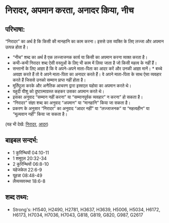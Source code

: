 # निरादर, अपमान करता, अनादर किया, नीच #

## परिभाषा: ##

“निरादर” का अर्थ है कि किसी की मानहानि का काम करना। इससे उस व्यक्ति के लिए लज्जा और अपमान उत्पन्न होता है।

* “नीच” शब्द का अर्थ है एक लज्जाजनक कार्य या किसी का अपमान करना व्यक्त करता है।
* कभी-कभी निरादर शब्द ऐसी वस्तुओं के लिए भी काम में लिया जाता है जो किसी महत्व के नहीं हैं।
* सन्तानों के लिए आज्ञा है कि वे अपने-अपने माता-पिता का आदर करें और उनकी आज्ञा मानें। * बच्चे अवज्ञा करते हैं तो वे अपने माता-पिता का अनादर करते हैं। वे अपने माता-पिता के साथ ऐसा व्यवहार करते हैं जिससे उनको सम्मान प्राप्त नहीं होता है।
* मूर्तिपूजा करके और अनैतिक आचरण द्वारा इस्राएल यहोवा का अपमान करते थे।
* यहूदी यीशु को दुष्टात्माग्रस्त कहकर उसका अपमान करते थे।
* इसका अनुवाद “सम्मान नहीं करना” या “सम्मानपूर्वक व्यवहार” न करना” हो सकता है।
* “निरादर” संज्ञा शब्द का अनुवाद “अपमान” या “मानहानि” किया जा सकता है।
* प्रकरण के अनुसार “निरादर” का अनुवाद “आदर नहीं” या “लज्जाजनक” या “महत्वहीन” या “मूल्यवान नहीं” किया जा सकता है।

(यह भी देखें: [निरादर](../disgrace.md), [आदर](../honor.md))

## बाइबल सन्दर्भ: ##

* 1 कुरिन्थियों 04:10-11
* 1 शमूएल 20:32-34
* 2 कुरिन्थियों 06:8-10
* यहेजकेल 22:6-9
* यूहन्ना 08:48-49
* लैव्यव्यवस्था 18:6-8

## शब्द तथ्य: ##

* Strong's: H1540, H2490, H2781, H3637, H3639, H5006, H5034, H6172, H6173, H7034, H7036, H7043, G818, G819, G820, G987, G2617
